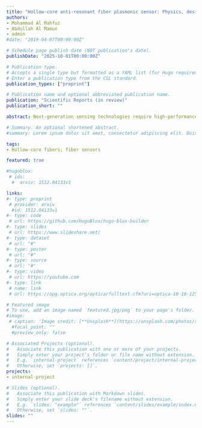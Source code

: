 ```yaml
---
title: "Hollow-core anti-resonant fiber plasmonic sensor: Physics, design, and simulations"
authors:
- Mohammad Al Mahfuz
- Abdullah Al Mamun
- admin
#date: "2019-04-07T00:00:00Z"

# Schedule page publish date (NOT publication's date).
publishDate: "2025-10-01T00:00:00Z"

# Publication type.
# Accepts a single type but formatted as a YAML list (for Hugo requirements).
# Enter a publication type from the CSL standard.
publication_types: ["preprint"]

# Publication name and optional abbreviated publication name.
publication: "Scientific Reports (in review)"
publication_short: ""

abstract: Next-generation sensing technologies require high-performance sensors that can offer ultra-low loss while achieving enhanced sensitivity. To achieve this goal, we propose a hollow-core anti-resonant fiber (HC-ARF) refractive index (RI) sensor that leverages the surface plasmon resonance (SPR) detection mechanism for superior optical sensing performance. The proposed design features a simplified geometry with a single ring of uniformly arranged cladding tubes, each coated with a thin gold layer on both the tube and jacket surfaces to enable strong plasmonic interactions. Using rigorous finite element modeling (FEM) simulations, the fiber structure is precisely optimized to achieve ultra-low loss and high detection sensitivity through wavelength interrogation. The numerical results show that the proposed HC-ARF sensor exhibits losses that are up to two orders of magnitude lower than those of conventional solid-core fiber sensors. Remarkably, it is also maintaining outstanding wavelength sensitivity (WS) of 6500 and 11500 nm/RIU for analyte RIs of 1.33 and 1.43, respectively, effectively covering the RI range from 1.25 to 1.44. In addition, the sensor exhibits stable performance under tight bending conditions with an 80 cm bend radius and 4% variations in geometric parameters. Its high sensitivity and low loss property make the sensor a strong candidate for precise and real-time RI monitoring in diverse applications, including glucose and sucrose concentration analysis, cancer cell detection, and SARS-CoV-2 identification.

# Summary. An optional shortened abstract.
#summary: Lorem ipsum dolor sit amet, consectetur adipiscing elit. Duis posuere tellus ac convallis placerat. Proin tincidunt magna sed ex sollicitudin condimentum.

tags:
- Hollow-core fibers; fiber sensors

featured: true

#hugoblox:
 # ids:
  #  arxiv: 1512.04133v1

links:
#- type: preprint
 # provider: arxiv
  #id: 1512.04133v1
#- type: code
 # url: https://github.com/HugoBlox/hugo-blox-builder
#- type: slides
 # url: https://www.slideshare.net/
#- type: dataset
 # url: "#"
#- type: poster
 # url: "#"
#- type: source
 # url: "#"
#- type: video
 # url: https://youtube.com
#- type: link
 # name: link
 # url: https://opg.optica.org/optica/fulltext.cfm?uri=optica-10-10-1253

# Featured image
# To use, add an image named `featured.jpg/png` to your page's folder. 
#image:
 # caption: 'Image credit: [**Unsplash**](https://unsplash.com/photos/s9CC2SKySJM)'
  #focal_point: ""
  #preview_only: false

# Associated Projects (optional).
#   Associate this publication with one or more of your projects.
#   Simply enter your project's folder or file name without extension.
#   E.g. `internal-project` references `content/project/internal-project/index.md`.
#   Otherwise, set `projects: []`.
projects:
- internal-project

# Slides (optional).
#   Associate this publication with Markdown slides.
#   Simply enter your slide deck's filename without extension.
#   E.g. `slides: "example"` references `content/slides/example/index.md`.
#   Otherwise, set `slides: ""`.
slides: ""
---
```



